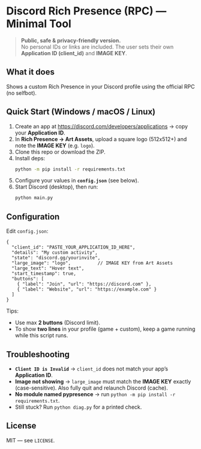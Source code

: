 # Discord Rich Presence (RPC) — Minimal Tool

> **Public, safe & privacy-friendly version.**  
> No personal IDs or links are included. The user sets their own **Application ID (client_id)** and **IMAGE KEY**.

## What it does
Shows a custom Rich Presence in your Discord profile using the official RPC (no selfbot).

## Quick Start (Windows / macOS / Linux)
1. Create an app at https://discord.com/developers/applications → copy your **Application ID**.  
2. In **Rich Presence → Art Assets**, upload a square logo (512x512+) and note the **IMAGE KEY** (e.g. `logo`).  
3. Clone this repo or download the ZIP.  
4. Install deps:
   ```bash
   python -m pip install -r requirements.txt
   ```
5. Configure your values in **`config.json`** (see below).  
6. Start Discord (desktop), then run:
   ```bash
   python main.py
   ```

## Configuration
Edit `config.json`:
```jsonc
{
  "client_id": "PASTE_YOUR_APPLICATION_ID_HERE",
  "details": "My custom activity",
  "state": "discord.gg/yourinvite",
  "large_image": "logo",          // IMAGE KEY from Art Assets
  "large_text": "Hover text",
  "start_timestamp": true,
  "buttons": [
    { "label": "Join", "url": "https://discord.com" },
    { "label": "Website", "url": "https://example.com" }
  ]
}
```
Tips:
- Use max **2 buttons** (Discord limit).
- To show **two lines** in your profile (game + custom), keep a game running while this script runs.

## Troubleshooting
- **`Client ID is Invalid`** → `client_id` does not match your app’s **Application ID**.
- **Image not showing** → `large_image` must match the **IMAGE KEY** exactly (case-sensitive). Also fully quit and relaunch Discord (cache).
- **No module named pypresence** → run `python -m pip install -r requirements.txt`.
- Still stuck? Run `python diag.py` for a printed check.

## License
MIT — see `LICENSE`.
